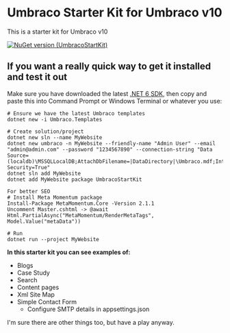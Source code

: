 ﻿# Umbraco Starter Kit for Umbraco v10

This is a starter kit for Umbraco v10

[![NuGet version (UmbracoStartKit)](https://img.shields.io/nuget/v/UmbracoStartKit.svg?style=flat-square)](https://www.nuget.org/packages/UmbracoStartKit/)


## If you want a really quick way to get it installed and test it out
Make sure you have downloaded the latest [.NET 6 SDK](https://dotnet.microsoft.com/en-us/download/dotnet/6.0), then copy and paste this into Command Prompt or Windows Terminal or whatever you use:

```
# Ensure we have the latest Umbraco templates
dotnet new -i Umbraco.Templates

# Create solution/project
dotnet new sln --name MyWebsite
dotnet new umbraco -n MyWebsite --friendly-name "Admin User" --email "admin@admin.com" --password "1234567890" --connection-string "Data Source=(localdb)\MSSQLLocalDB;AttachDbFilename=|DataDirectory|\Umbraco.mdf;Integrated Security=True"
dotnet sln add MyWebsite
dotnet add MyWebsite package UmbracoStartKit

For better SEO 
# Install Meta Momentum package 
Install-Package MetaMomentum.Core -Version 2.1.1
Uncomment Master.cshtml -> @await Html.PartialAsync("MetaMomentum/RenderMetaTags", Model.Value("metaData"))

# Run
dotnet run --project MyWebsite

```
**In this starter kit you can see examples of:**

- Blogs
- Case Study
- Search
- Content pages
- Xml Site Map
- Simple Contact Form
	- Configure SMTP details in appsettings.json

I'm sure there are other things too, but have a play anyway.
